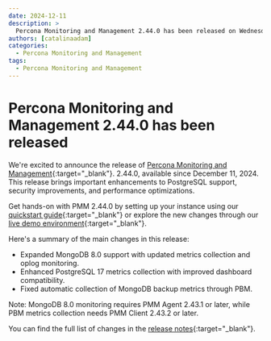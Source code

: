 ```yaml
---
date: 2024-12-11
description: >
  Percona Monitoring and Management 2.44.0 has been released on Wednesday, December 11, 2024.
authors: [catalinaadam]
categories:
  - Percona Monitoring and Management
tags:
  - Percona Monitoring and Management
---
```


# Percona Monitoring and Management 2.44.0 has been released

<!-- more -->

We're excited to announce the release of 
[Percona Monitoring and Management](https://docs.percona.com/percona-monitoring-and-management/index.html){:target="_blank"}. 2.44.0, available since December 11, 2024. This release brings important enhancements to PostgreSQL support, security improvements, and performance optimizations.

Get hands-on with PMM 2.44.0 by setting up your instance using our [quickstart guide](https://docs.percona.com/percona-monitoring-and-management/quickstart/index.html){:target="_blank"} or explore the new changes through our [live demo environment](https://pmmdemo.percona.com){:target="_blank"}.

Here's a summary of the main changes in this release:
- Expanded MongoDB 8.0 support with updated metrics collection and oplog monitoring.
- Enhanced PostgreSQL 17 metrics collection with improved dashboard compatibility.
- Fixed automatic collection of MongoDB backup metrics through PBM.

Note: MongoDB 8.0 monitoring requires PMM Agent 2.43.1 or later, while PBM metrics collection needs PMM Client 2.43.2 or later.

You can find the full list of changes in the [release notes](https://docs.percona.com/percona-monitoring-and-management/release-notes/2.44.0.html){:target="_blank"}.







